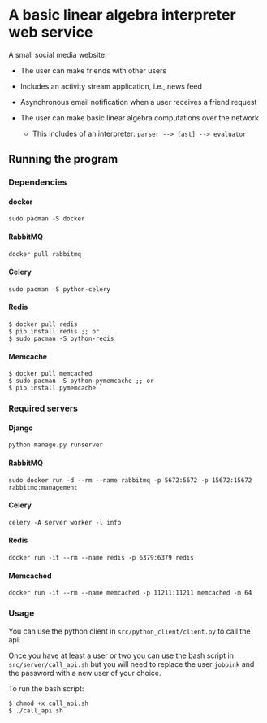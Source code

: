 # A basic linear algebra interpreter web service
A small social media website.

- The user can make friends with other users

- Includes an activity stream application, i.e., news feed

- Asynchronous email notification when a user receives a friend request

- The user can make basic linear algebra computations over the network

  - This includes of an interpreter: `parser --> [ast] --> evaluator`

## Running the program

### Dependencies
#### docker
```
sudo pacman -S docker
```

#### RabbitMQ
```
docker pull rabbitmq
```

#### Celery
```
sudo pacman -S python-celery
```
#### Redis
```
$ docker pull redis
$ pip install redis ;; or
$ sudo pacman -S python-redis
```

#### Memcache
```
$ docker pull memcached
$ sudo pacman -S python-pymemcache ;; or
$ pip install pymemcache
```

### Required servers

#### Django
```
python manage.py runserver
```

#### RabbitMQ
```
sudo docker run -d --rm --name rabbitmq -p 5672:5672 -p 15672:15672 rabbitmq:management
```

#### Celery
```
celery -A server worker -l info
```

#### Redis
```
docker run -it --rm --name redis -p 6379:6379 redis
```

#### Memcached
```
docker run -it --rm --name memcached -p 11211:11211 memcached -m 64
```
### Usage
You can use the python client in `src/python_client/client.py` to call the api.

Once you have at least a user or two you can use the bash script in `src/server/call_api.sh` but you will need to replace the user `jobpink` and the password with a new user of your choice.

To run the bash script:

```
$ chmod +x call_api.sh
$ ./call_api.sh
```
